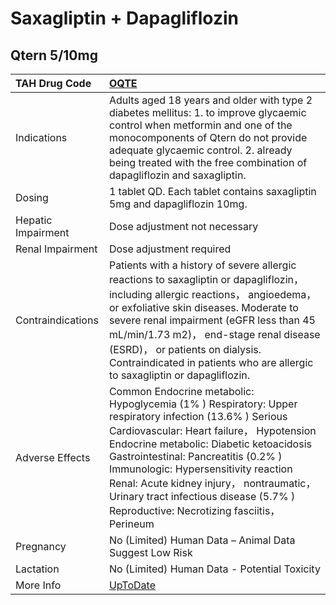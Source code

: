 # Saxagliptin + Dapagliflozin

## Qtern 5/10mg

| TAH Drug Code      | [OQTE](https://www.tahsda.org.tw/drugs/hissearch.php?drug_code=OQTE)                                                                                                                                                                                                                                                                                                                                              |
|:-------------------|:------------------------------------------------------------------------------------------------------------------------------------------------------------------------------------------------------------------------------------------------------------------------------------------------------------------------------------------------------------------------------------------------------------------|
| Indications        | Adults aged 18 years and older with type 2 diabetes mellitus: 1. to improve glycaemic control when metformin and one of the monocomponents of Qtern do not provide adequate glycaemic control. 2. already being treated with the free combination of dapagliflozin and saxagliptin.                                                                                                                               |
| Dosing             | 1 tablet QD. Each tablet contains saxagliptin 5mg and dapagliflozin 10mg.                                                                                                                                                                                                                                                                                                                                         |
| Hepatic Impairment | Dose adjustment not necessary                                                                                                                                                                                                                                                                                                                                                                                     |
| Renal Impairment   | Dose adjustment required                                                                                                                                                                                                                                                                                                                                                                                          |
| Contraindications  | Patients with a history of severe allergic reactions to saxagliptin or dapagliflozin， including allergic reactions， angioedema， or exfoliative skin diseases. Moderate to severe renal impairment (eGFR less than 45 mL/min/1.73 m2)， end-stage renal disease (ESRD)， or patients on dialysis. Contraindicated in patients who are allergic to saxagliptin or dapagliflozin.                                 |
| Adverse Effects    | Common Endocrine metabolic: Hypoglycemia (1% ) Respiratory: Upper respiratory infection (13.6% ) Serious Cardiovascular: Heart failure， Hypotension Endocrine metabolic: Diabetic ketoacidosis Gastrointestinal: Pancreatitis (0.2% ) Immunologic: Hypersensitivity reaction Renal: Acute kidney injury， nontraumatic， Urinary tract infectious disease (5.7% ) Reproductive: Necrotizing fasciitis， Perineum |
| Pregnancy          | No (Limited) Human Data – Animal Data Suggest Low Risk                                                                                                                                                                                                                                                                                                                                                            |
| Lactation          | No (Limited) Human Data - Potential Toxicity                                                                                                                                                                                                                                                                                                                                                                      |
| More Info          | [UpToDate](https://www.uptodate.com/contents/saxagliptin-and-dapagliflozin-drug-information)                                                                                                                                                                                                                                                                                                                      |


